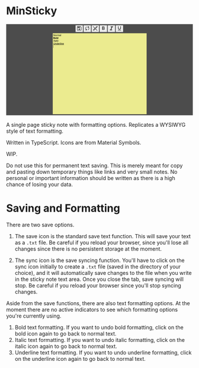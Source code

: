# MinSticky

![minsticky](./img/minsticky.png)

A single page sticky note with formatting options. Replicates a WYSIWYG style of text formatting.

Written in TypeScript. Icons are from Material Symbols.

WIP.

Do not use this for permanent text saving. This is merely meant for copy and pasting down temporary things like links and very small notes. No personal or important information should be written as there is a high chance of losing your data.

# Saving and Formatting

There are two save options.

1) The save icon is the standard save text function. This will save your text as a `.txt` file. Be careful if you reload your browser, since you'll lose all changes since there is no persistent storage at the moment.
 
2) The sync icon is the save syncing function. You'll have to click on the sync icon initially to create a `.txt` file (saved in the directory of your choice), and it will automatically save changes to the file when you write in the sticky note text area. Once you close the tab, save syncing will stop. Be careful if you reload your browser since you'll stop syncing changes.

Aside from the save functions, there are also text formatting options. At the moment there are no active indicators to see which formatting options you're currently using.

1) Bold text formatting. If you want to undo bold formatting, click on the bold icon again to go back to normal text.
2) Italic text formatting. If you want to undo italic formatting, click on the italic icon again to go back to normal text.
3) Underline text formatting. If you want to undo underline formatting, click on the underline icon again to go back to normal text.
